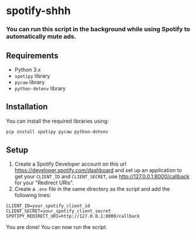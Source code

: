# spotify-shhh
### You can run this script in the background while using Spotify to automatically mute ads.
## Requirements
- Python 3.x
- `spotipy` library
- `pycaw` library
- `python-dotenv` library

## Installation
You can install the required libraries using:
```bash
pip install spotipy pycaw python-dotenv
```

## Setup
1. Create a Spotify Developer account on this url https://developer.spotify.com/dashboard and set up an application to get your `CLIENT_ID` and `CLIENT_SECRET`, use http://127.0.0.1:8000/callback for your "Redirect URIs".
2. Create a `.env` file in the same directory as the script and add the following lines:
```
CLIENT_ID=your_spotify_client_id
CLIENT_SECRET=your_spotify_client_secret
SPOTIPY_REDIRECT_URI=http://127.0.0.1:8000/callback
```
You are done! You can now run the script.